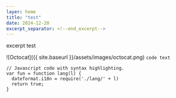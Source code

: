 ```yaml
---
layer: home
title: "test"
date: 2024-12-20
excerpt_separator: <!--end_excerpt-->
---
```

excerpt test
<!--end_excerpt-->
![Octocat]({{ site.baseurl }}/assets/images/octocat.png)
`code text`
```
// Javascript code with syntax highlighting.
var fun = function lang(l) {
  dateformat.i18n = require('./lang/' + l)
  return true;
}
```
